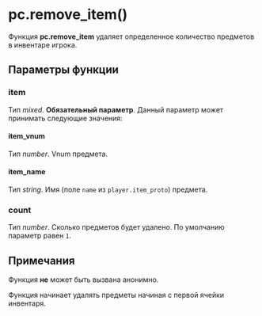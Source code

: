 # pc.remove_item()
Функция **pc.remove_item** удаляет определенное количество предметов в инвентаре игрока.

## Параметры функции
### item
Тип *mixed*. **Обязательный параметр**. Данный параметр может принимать следующие значения:

#### item_vnum
Тип *number*. Vnum предмета.

#### item_name
Тип *string*. Имя (поле `name` из `player.item_proto`) предмета.

### count
Тип *number*. Сколько предметов будет удалено. По умолчанию параметр равен `1`.

## Примечания
Функция **не** может быть вызвана анонимно.

Функция начинает удалять предметы начиная с первой ячейки инвентаря.
